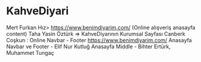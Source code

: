 # KahveDiyari
Mert Furkan Hız> https://www.benimdiyarim.com/ (Online alışveriş anasayfa content)
Taha Yasin Öztürk => KahveDiyarının Kurumsal Sayfası
Canberk Coşkun : Online Navbar - Footer  https://www.benimdiyarim.com/ 
Anasayfa Navbar ve Footer - Elif Nur Kutluğ
Anasayfa Middle - Bihter Ertürk, Muhammet Tungaç